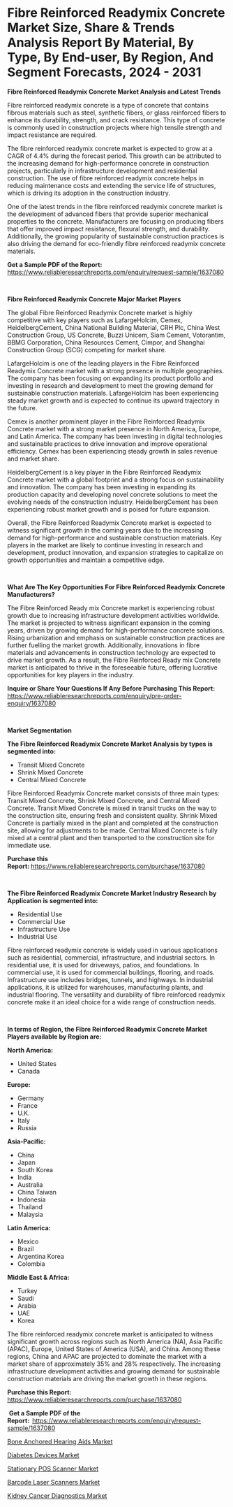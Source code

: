 <p><h1>Fibre Reinforced Readymix Concrete Market Size, Share & Trends Analysis Report By Material, By Type, By End-user, By Region, And Segment Forecasts, 2024 - 2031</h1></p><p><strong>Fibre Reinforced Readymix Concrete Market Analysis and Latest Trends</strong></p>
<p><p>Fibre reinforced readymix concrete is a type of concrete that contains fibrous materials such as steel, synthetic fibers, or glass reinforced fibers to enhance its durability, strength, and crack resistance. This type of concrete is commonly used in construction projects where high tensile strength and impact resistance are required.</p><p>The fibre reinforced readymix concrete market is expected to grow at a CAGR of 4.4% during the forecast period. This growth can be attributed to the increasing demand for high-performance concrete in construction projects, particularly in infrastructure development and residential construction. The use of fibre reinforced readymix concrete helps in reducing maintenance costs and extending the service life of structures, which is driving its adoption in the construction industry.</p><p>One of the latest trends in the fibre reinforced readymix concrete market is the development of advanced fibers that provide superior mechanical properties to the concrete. Manufacturers are focusing on producing fibers that offer improved impact resistance, flexural strength, and durability. Additionally, the growing popularity of sustainable construction practices is also driving the demand for eco-friendly fibre reinforced readymix concrete materials.</p></p>
<p><strong>Get a Sample PDF of the Report:&nbsp;</strong> <a href="https://www.reliableresearchreports.com/enquiry/request-sample/1637080">https://www.reliableresearchreports.com/enquiry/request-sample/1637080</a></p>
<p>&nbsp;</p>
<p><strong>Fibre Reinforced Readymix Concrete Major Market Players</strong></p>
<p><p>The global Fibre Reinforced Readymix Concrete market is highly competitive with key players such as LafargeHolcim, Cemex, HeidelbergCement, China National Building Material, CRH Plc, China West Construction Group, US Concrete, Buzzi Unicem, Siam Cement, Votorantim, BBMG Corporation, China Resources Cement, Cimpor, and Shanghai Construction Group (SCG) competing for market share.</p><p>LafargeHolcim is one of the leading players in the Fibre Reinforced Readymix Concrete market with a strong presence in multiple geographies. The company has been focusing on expanding its product portfolio and investing in research and development to meet the growing demand for sustainable construction materials. LafargeHolcim has been experiencing steady market growth and is expected to continue its upward trajectory in the future.</p><p>Cemex is another prominent player in the Fibre Reinforced Readymix Concrete market with a strong market presence in North America, Europe, and Latin America. The company has been investing in digital technologies and sustainable practices to drive innovation and improve operational efficiency. Cemex has been experiencing steady growth in sales revenue and market share.</p><p>HeidelbergCement is a key player in the Fibre Reinforced Readymix Concrete market with a global footprint and a strong focus on sustainability and innovation. The company has been investing in expanding its production capacity and developing novel concrete solutions to meet the evolving needs of the construction industry. HeidelbergCement has been experiencing robust market growth and is poised for future expansion.</p><p>Overall, the Fibre Reinforced Readymix Concrete market is expected to witness significant growth in the coming years due to the increasing demand for high-performance and sustainable construction materials. Key players in the market are likely to continue investing in research and development, product innovation, and expansion strategies to capitalize on growth opportunities and maintain a competitive edge.</p></p>
<p>&nbsp;</p>
<p><strong>What Are The Key Opportunities For Fibre Reinforced Readymix Concrete Manufacturers?</strong></p>
<p><p>The Fibre Reinforced Ready mix Concrete market is experiencing robust growth due to increasing infrastructure development activities worldwide. The market is projected to witness significant expansion in the coming years, driven by growing demand for high-performance concrete solutions. Rising urbanization and emphasis on sustainable construction practices are further fuelling the market growth. Additionally, innovations in fibre materials and advancements in construction technology are expected to drive market growth. As a result, the Fibre Reinforced Ready mix Concrete market is anticipated to thrive in the foreseeable future, offering lucrative opportunities for key players in the industry.</p></p>
<p><strong>Inquire or Share Your Questions If Any Before Purchasing This Report:</strong> <a href="https://www.reliableresearchreports.com/enquiry/pre-order-enquiry/1637080">https://www.reliableresearchreports.com/enquiry/pre-order-enquiry/1637080</a></p>
<p>&nbsp;</p>
<p><strong>Market Segmentation</strong></p>
<p><strong>The Fibre Reinforced Readymix Concrete Market Analysis by types is segmented into:</strong></p>
<p><ul><li>Transit Mixed Concrete</li><li>Shrink Mixed Concrete</li><li>Central Mixed Concrete</li></ul></p>
<p><p>Fibre Reinforced Readymix Concrete market consists of three main types: Transit Mixed Concrete, Shrink Mixed Concrete, and Central Mixed Concrete. Transit Mixed Concrete is mixed in transit trucks on the way to the construction site, ensuring fresh and consistent quality. Shrink Mixed Concrete is partially mixed in the plant and completed at the construction site, allowing for adjustments to be made. Central Mixed Concrete is fully mixed at a central plant and then transported to the construction site for immediate use.</p></p>
<p><strong>Purchase this Report:&nbsp;</strong><a href="https://www.reliableresearchreports.com/purchase/1637080">https://www.reliableresearchreports.com/purchase/1637080</a></p>
<p>&nbsp;</p>
<p><strong>The Fibre Reinforced Readymix Concrete Market Industry Research by Application is segmented into:</strong></p>
<p><ul><li>Residential Use</li><li>Commercial Use</li><li>Infrastructure Use</li><li>Industrial Use</li></ul></p>
<p><p>Fibre reinforced readymix concrete is widely used in various applications such as residential, commercial, infrastructure, and industrial sectors. In residential use, it is used for driveways, patios, and foundations. In commercial use, it is used for commercial buildings, flooring, and roads. Infrastructure use includes bridges, tunnels, and highways. In industrial applications, it is utilized for warehouses, manufacturing plants, and industrial flooring. The versatility and durability of fibre reinforced readymix concrete make it an ideal choice for a wide range of construction needs.</p></p>
<p>&nbsp;</p>
<p><strong>In terms of Region, the Fibre Reinforced Readymix Concrete Market Players available by Region are:</strong></p>
<p>
    <p> <strong> North America: </strong>
        <ul>
            <li>United States</li>
            <li>Canada</li>
        </ul>
        </p> 
    <p> <strong> Europe: </strong>
        <ul>
            <li>Germany</li>
            <li>France</li>
            <li>U.K.</li>
            <li>Italy</li>
            <li>Russia</li>
        </ul>
        </p> 
    <p> <strong> Asia-Pacific: </strong>
        <ul>
            <li>China</li>
            <li>Japan</li>
            <li>South Korea</li>
            <li>India</li>
            <li>Australia</li>
            <li>China Taiwan</li>
            <li>Indonesia</li>
            <li>Thailand</li>
            <li>Malaysia</li>
        </ul>
        </p> 
    <p> <strong> Latin America: </strong>
        <ul>
            <li>Mexico</li>
            <li>Brazil</li>
            <li>Argentina Korea</li>
            <li>Colombia</li>
        </ul>
        </p> 
    <p> <strong> Middle East & Africa: </strong>
        <ul>
            <li>Turkey</li>
            <li>Saudi</li>
            <li>Arabia</li>
            <li>UAE</li>
            <li>Korea</li>
        </ul>
    </p>
    </p>
<p><p>The fibre reinforced readymix concrete market is anticipated to witness significant growth across regions such as North America (NA), Asia Pacific (APAC), Europe, United States of America (USA), and China. Among these regions, China and APAC are projected to dominate the market with a market share of approximately 35% and 28% respectively. The increasing infrastructure development activities and growing demand for sustainable construction materials are driving the market growth in these regions.</p></p>
<p><strong>Purchase this Report: </strong><a href="https://www.reliableresearchreports.com/purchase/1637080">https://www.reliableresearchreports.com/purchase/1637080</a></p>
<p>&nbsp;<strong>Get a Sample PDF of the Report:&nbsp;&nbsp;</strong><a href="https://www.reliableresearchreports.com/enquiry/request-sample/1637080">https://www.reliableresearchreports.com/enquiry/request-sample/1637080</a></p>
<p><strong></strong></p>
<p><p><a href="https://medium.com/@kathrynlynch04/bone-anchored-hearing-aids-market-the-key-to-successful-business-strategy-forecast-till-2031-d7de4858c50b">Bone Anchored Hearing Aids Market</a></p><p><a href="https://medium.com/@kathrynlynch04/diabetes-devices-market-size-cagr-trends-2024-2030-8a0a50c274fe">Diabetes Devices Market</a></p><p><a href="https://issuu.com/reportprime-2/docs/stationary-pos-scanner-market-size-2030.pptx">Stationary POS Scanner Market</a></p><p><a href="https://issuu.com/reportprime-2/docs/barcode-laser-scanners-market-size-2030.pptx">Barcode Laser Scanners Market</a></p><p><a href="https://medium.com/@twiladurgan/kidney-cancer-diagnostics-market-size-cagr-trends-2024-2030-32ea998687dc">Kidney Cancer Diagnostics Market</a></p></p>